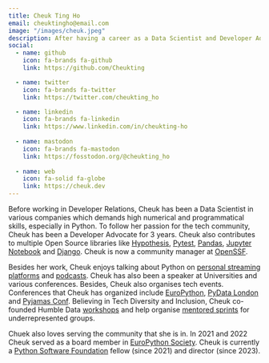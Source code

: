 ```yaml
---
title: Cheuk Ting Ho
email: cheuktingho@email.com
image: "/images/cheuk.jpeg"
description: After having a career as a Data Scientist and Developer Advocate, Cheuk dedicated her work to the open-source community and working as a community manager at OpenSSF. She has co-founded Humble Data, a beginner Python workshop that has been happening around the world. She has served the EuroPython Society board for two years and is now a fellow and director of the Python Software Foundation.
social:
  - name: github
    icon: fa-brands fa-github
    link: https://github.com/Cheukting

  - name: twitter
    icon: fa-brands fa-twitter
    link: https://twitter.com/cheukting_ho

  - name: linkedin
    icon: fa-brands fa-linkedin
    link: https://www.linkedin.com/in/cheukting-ho
  
  - name: mastodon
    icon: fa-brands fa-mastodon
    link: https://fosstodon.org/@cheukting_ho
    
  - name: web
    icon: fa-solid fa-globe
    link: https://cheuk.dev
---
```


Before working in Developer Relations, Cheuk has been a Data Scientist in various companies which demands high numerical and programmatical skills, especially in Python. To follow her passion for the tech community, Cheuk has been a Developer Advocate for 3 years. Cheuk also contributes to multiple Open Source libraries like [Hypothesis](https://hypothesis.readthedocs.io/en/latest/), [Pytest](https://docs.pytest.org/en/7.3.x/), [Pandas](https://pandas.pydata.org/), [Jupyter Notebook](https://jupyter.org/) and [Django](https://www.djangoproject.com/). Cheuk is now a community manager at [OpenSSF](https://openssf.org/).

Besides her work, Cheuk enjoys talking about Python on [personal streaming platforms](https://twitch.tv/cheukting_ho) and [podcasts](https://open.spotify.com/show/62pAW7B3wQVe87sbt75nnh). Cheuk has also been a speaker at Universities and various conferences. Besides, Cheuk also organises tech events. Conferences that Cheuk has organized include [EuroPython](https://europython.eu/), [PyData London](https://pydata.org/london2023/) and [Pyjamas Conf](https://pyjamas.live/). Believing in Tech Diversity and Inclusion, Cheuk co-founded Humble Data [workshops](https://humbledata.org/) and help organise [mentored sprints](https://www.mentored-sprints.dev/) for underrepresented groups.

Chuek also loves serving the community that she is in. In 2021 and 2022 Cheuk served as a board member in [EuroPython Society](https://www.europython-society.org/). Cheuk is currently a [Python Software Foundation](https://www.python.org/psf/) fellow (since 2021) and director (since 2023).
